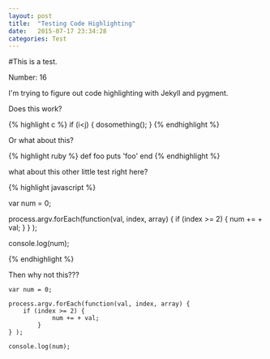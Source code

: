 ```yaml
---
layout: post
title:  "Testing Code Highlighting"
date:   2015-07-17 23:34:28
categories: Test
---
```


#This is a test.

Number: 16


I'm trying to figure out code highlighting with Jekyll and pygment.

Does this work?

{% highlight c %}
if (i<j) {
dosomething();
}
{% endhighlight %}

Or what about this?

{% highlight ruby %}
def foo
  puts 'foo'
end
{% endhighlight %}

what about this other little test right here?

{% highlight javascript %}

var num = 0;

process.argv.forEach(function(val, index, array) {
	if (index >= 2) {
            num += + val;
        }
} );

console.log(num);

{% endhighlight %}

Then why not this???

```
var num = 0;

process.argv.forEach(function(val, index, array) {
	if (index >= 2) {
            num += + val;
        }
} );

console.log(num);
```
